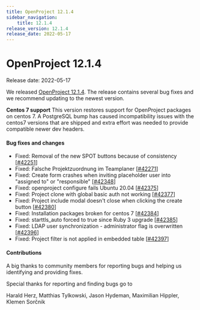 ```yaml
---
title: OpenProject 12.1.4
sidebar_navigation:
    title: 12.1.4
release_version: 12.1.4
release_date: 2022-05-17
---
```


# OpenProject 12.1.4

Release date: 2022-05-17

We released [OpenProject 12.1.4](https://community.openproject.org/versions/1551).
The release contains several bug fixes and we recommend updating to the newest version.

**Centos 7 support**
This version restores support for OpenProject packages on centos 7. A PostgreSQL bump has caused incompatibility issues with the centos7 versions that are shipped and extra effort was needed to provide compatible newer dev headers.

<!--more-->
#### Bug fixes and changes

- Fixed: Removal of the new SPOT buttons because of consistency \[[#42251](https://community.openproject.org/wp/42251)\]
- Fixed: Falsche Projektzuordnung im Teamplaner \[[#42271](https://community.openproject.org/wp/42271)\]
- Fixed: Create form crashes when inviting placeholder user into "assigned to" or "responsible" \[[#42348](https://community.openproject.org/wp/42348)\]
- Fixed: openproject configure fails Ubuntu 20.04 \[[#42375](https://community.openproject.org/wp/42375)\]
- Fixed: Project clone with global basic auth not working \[[#42377](https://community.openproject.org/wp/42377)\]
- Fixed: Project include modal doesn't close when clicking the create button \[[#42380](https://community.openproject.org/wp/42380)\]
- Fixed: Installation packages broken for centos 7 \[[#42384](https://community.openproject.org/wp/42384)\]
- Fixed: starttls_auto forced to true since Ruby 3 upgrade \[[#42385](https://community.openproject.org/wp/42385)\]
- Fixed: LDAP user synchronization - administrator  flag is overwritten  \[[#42396](https://community.openproject.org/wp/42396)\]
- Fixed: Project filter is not applied in embedded table \[[#42397](https://community.openproject.org/wp/42397)\]

#### Contributions
A big thanks to community members for reporting bugs and helping us identifying and providing fixes.

Special thanks for reporting and finding bugs go to

Harald Herz, Matthias Tylkowski, Jason Hydeman, Maximilian Hippler, Klemen Sorčnik
